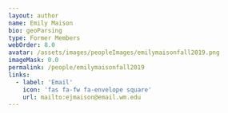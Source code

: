 ```yaml
---
layout: author
name: Emily Maison
bio: geoParsing
type: Former Members
webOrder: 8.0
avatar: /assets/images/peopleImages/emilymaisonfall2019.png
imageMask: 0.0
permalink: /people/emilymaisonfall2019
links:
  - label: 'Email'
    icon: 'fas fa-fw fa-envelope square'
    url: mailto:ejmaison@email.wm.edu
---
```

